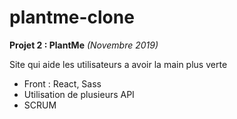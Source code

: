# plantme-clone

**Projet 2 : PlantMe** *(Novembre 2019)*

Site qui aide les utilisateurs a avoir la main plus verte
+ Front : React, Sass
+ Utilisation de plusieurs API
+ SCRUM
